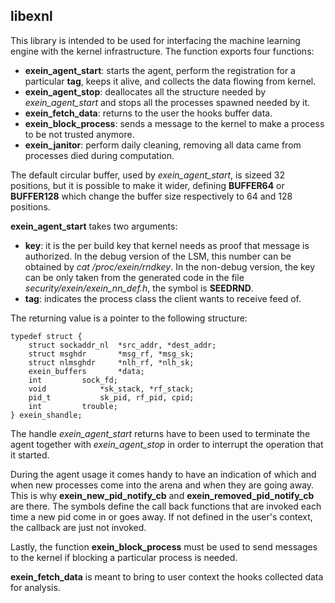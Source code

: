## libexnl

This library is intended to be used for interfacing the machine learning engine with the kernel infrastructure.
The function exports four functions:
-  **exein_agent_start**: starts the agent, perform the registration for a particular **tag**, keeps it alive, and collects the data flowing from kernel.
- **exein_agent_stop**: deallocates all the structure needed by *exein_agent_start* and stops all the processes spawned needed by it.
- **exein_fetch_data**: returns to the user the hooks buffer data.
- **exein_block_process**: sends a message to the kernel to make a process to be not trusted anymore.
- **exein_janitor**: perform daily cleaning, removing all data came from processes died during computation.

The default circular buffer, used by *exein_agent_start*, is sizeed 32 positions, but it is possible to make it wider, defining **BUFFER64** or **BUFFER128** which change the buffer size respectively to 64 and 128 positions. 

**exein_agent_start** takes two arguments:

 - **key**: it is the per build key that kernel needs as proof that message is authorized. In the debug version of the LSM, this number can be obtained by *cat /proc/exein/rndkey*. In the non-debug version, the key can be only taken from the generated code in the file *security/exein/exein_nn_def.h*, the symbol is **SEEDRND**.
 - **tag**: indicates the process class the client wants to receive feed of.

 The returning value is a pointer to the following structure:
```
typedef struct {
	struct sockaddr_nl	*src_addr, *dest_addr;
	struct msghdr		*msg_rf, *msg_sk;
	struct nlmsghdr		*nlh_rf, *nlh_sk;
	exein_buffers		*data;
	int			sock_fd;
	void			*sk_stack, *rf_stack;
	pid_t			sk_pid, rf_pid, cpid;
	int			trouble;
} exein_shandle;
```
The handle *exein_agent_start* returns have to been used to terminate the agent together with *exein_agent_stop* in order to interrupt the operation that it started.

During the agent  usage it comes handy to have an indication of which and when new processes come into the arena and when they are going away. This is why **exein_new_pid_notify_cb**  and **exein_removed_pid_notify_cb** are there.  The symbols define the call back functions that are invoked each time a new pid come in or goes away. If not defined in the user's context, the callback are just not invoked.

Lastly, the function **exein_block_process** must be used to send messages to the kernel if blocking a particular process is needed.

**exein_fetch_data** is meant to bring to user context the hooks collected data for analysis.

